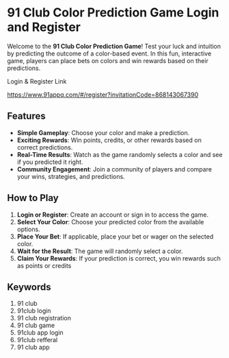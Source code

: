 # 91 Club Color Prediction Game Login and Register 

Welcome to the **91 Club Color Prediction Game**! Test your luck and intuition by predicting the outcome of a color-based event. In this fun, interactive game, players can place bets on colors and win rewards based on their predictions. 

Login & Register Link

https://www.91appq.com/#/register?invitationCode=868143067390

## Features
- **Simple Gameplay**: Choose your color and make a prediction.
- **Exciting Rewards**: Win points, credits, or other rewards based on correct predictions.
- **Real-Time Results**: Watch as the game randomly selects a color and see if you predicted it right.
- **Community Engagement**: Join a community of players and compare your wins, strategies, and predictions.

## How to Play
1. **Login or Register**: Create an account or sign in to access the game.
2. **Select Your Color**: Choose your predicted color from the available options.
3. **Place Your Bet**: If applicable, place your bet or wager on the selected color.
4. **Wait for the Result**: The game will randomly select a color.
5. **Claim Your Rewards**: If your prediction is correct, you win rewards such as points or credits

## Keywords 

1. 91 club
2. 91club login
3. 91 club registration
4. 91 club game
5. 91club app login
6. 91club refferal
7. 91 club app
